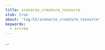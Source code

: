 ```yaml
---
title: scenario_creature_resource
stub: true
about: 'tag:h2/scenario_creature_resource'
keywords:
  - srcrea
---
```

...
